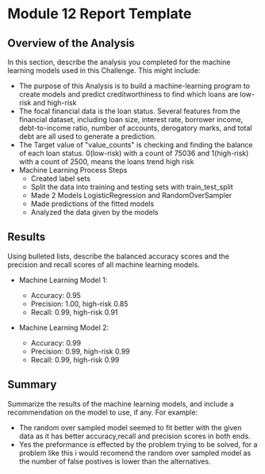 # Module 12 Report Template

## Overview of the Analysis

In this section, describe the analysis you completed for the machine learning models used in this Challenge. This might include:

* The purpose of this Analysis is to build a machine-learning program to create models and predict creditworthiness to find which loans are low-risk and high-risk
* The focal financial data is the loan status. Several features from the financial dataset, including loan size, interest rate, borrower income, debt-to-income ratio, number of accounts, derogatory marks, and total debt are all used to generate a prediction.
* The Target value of "value_counts" is checking and finding the balance of each loan status. 0(low-risk) with a count of 75036 and 1(high-risk) with a count of 2500, means the loans trend high risk
* Machine Learning Process Steps
	* Created label sets
	* Split the data into training and testing sets with train_test_split
	* Made 2 Models LogisticRegression and RandomOverSampler
	* Made predictions of the fitted models
	* Analyzed the data given by the models

## Results

Using bulleted lists, describe the balanced accuracy scores and the precision and recall scores of all machine learning models.

* Machine Learning Model 1:
	 * Accuracy: 0.95
	 * Precision: 1.00, high-risk 0.85
	 * Recall: 0.99, high-risk 0.91

* Machine Learning Model 2:
	 * Accuracy: 0.99
	 * Precision: 0.99, high-risk 0.99
	 * Recall: 0.99, high-risk 0.99

## Summary

Summarize the results of the machine learning models, and include a recommendation on the model to use, if any. For example:
* The random over sampled model seemed to fit better with the given data as it has better accuracy,recall and precision scores in both ends.
* Yes the preformance is effected by the problem trying to be solved, for a problem like this i would recomend the random over sampled model as the number of false postives is lower than the alternatives.
